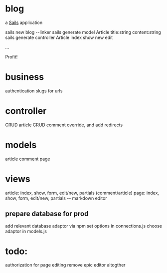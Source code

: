 # blog

a [Sails](http://sailsjs.org) application

sails new blog --linker
sails generate model Article title:string content:string
sails generate controller Article index show new edit

...

Profit!

# business
authentication
slugs for urls

# controller
CRUD article
CRUD comment
override, and add redirects

# models
article
comment
page

# views
article: index, show, form, edit/new, partials (comment/article)
page: index, show, form, edit/new, partials
-- markdown editor

## prepare database for prod
add relevant database adaptor via npm
set options in connections.js
choose adaptor in models.js

# todo:
authorization for page editing
remove epic editor altogther
